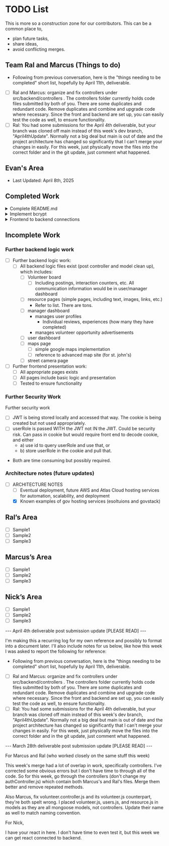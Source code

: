 # TODO List
This is more so a construction zone for our contributors. This can be a common place to,
- plan future tasks, 
- share ideas, 
- avoid conflicting merges.

## Team Ral and Marcus (Things to do)
- Following from previous conversation, here is the "things needing to be completed" short list, hopefully by April 11th, deliverable.
- [ ] Ral and Marcus: organize and fix controllers under src/backend/controllers . The controllers folder currently holds code files submitted by both of you.
There are some duplicates and redundant code. Remove duplicates and combine and upgrade code where necessary. Since the front and backend are set up, you can
easily test the code as well, to ensure functionality.
- [ ] Ral: You had some submissions for the April 4th deliverable, but your branch was cloned off main instead of 
this week's dev branch, "April4thUpdate". Normally not a big deal but main is out of date and the project architecture has
changed so significantly that I can't merge your changes in easily. For this week, just physically move the files into the correct
folder and in the git update, just comment what happened.

## Evan's Area
- Last Updated: April 8th, 2025

## Completed Work

<details>
  <summary> Complete README.md </summary>

- [x] Complete `README.md`
  - [x] Update Usage screenshots and images (waiting on development)
  - [x] Add installation script for Mac/Linux
  - [ ] Test setup.sh 
  - [x] Confirm and write installation instructions
  - [x] Replace Roadmap with Use Cases
  - [x] Fill in Use Cases
    - [x] Use Case 1
    - [ ] Use Case 2
    - [ ] Use Case 3
  - [x] Create LICENSE
- [x] Research next steps to bring functionality up to date with Paul's code.
- [x] Implement code update to class standard (once March 28th deliverable is merged successfully)
  - [x] Correct directory architecture
- [x] Individualize (reference architecture documents)

</details>

<details>
  <summary> Implement bcrypt </summary>

- [x] Implement bcrypt
  - [x] Create files in appropriate architecture
  - [x] Implement bcrypt hashing and password validation
  - [x] Test with postman (/register and /login)
- [x] Front to back ports
  - Using cors, frontend (react 3000) and backend (express 5000)
  - setup.bat now denies port 3000 as an input
  - setup.sh should do the same but is waiting for testing
  - [x] Bug fix: if user decides not to run backend before installing frontend, frontend won't accidently end up on 5000

</details>


<details>
  <summary> Frontend to backend connections </summary>

-[x] Front to back
  - [x] Make sure you included in installation instructions that mongodb (or another nosql solution) 
  - is installed and managed which includes connection string and database name. 
    - Make sure to differentiate between local database and cloud (gets the proper url)
  - [x] Run react
  - [x] Check front and back connections
    - below backend requests are confirmed functional: /register , /login
    - below pages are confirmed functional: /register (i.e. RegisterPage.js), /login (i.e. RegisterPage.js)

- [x] Set up front end dependencies in setup-client.bat
  - Might be best keeping backend set up not with front end.
- [x] Consider making interactive script using console to handle both.
  - Until then, in the backend, setup.bat, frontend, npm install
  - Consider having consoles automatically launch to the correct directory (if possible). 
    - Example, Console1: ../backend and Console2: ../client
    - CONCLUSION: Python would be best to handle multiple scripts and handling to overcome OS choice issue.
      - However, this would then require Python (or Python3) to be installed and working (added to PATH)
        - Since this is intended for developers, there isn't much point in dumping tons of time into a new script.
        - The deployment for the user should be hosted webapp so there isn't any need for a streamlined installation
        - Especially since the Python addition would potentially complicate and time waste.
 
</details>

## Incomplete Work

### Further backend logic work
- [ ] Further backend logic work:
  - [ ] All backend logic files exist (post controller and model clean up), which includes:
    - [ ] Volunteer board
      - [ ] Including postings, interaction counters, etc. All communication information would be in user/manager dashboard
    - [ ] resource pages (simple pages, including text, images, links, etc.)
      - Refer to list. There are tons.
    - [ ] manager dashboard
      - manages user profiles
        - Individual reviews, experiences (how many they have completed)
      - manages volunteer opportunity advertisements
    - [ ] user dashboard
    - [ ] maps page
      - [ ] simple google maps implementation
      - [ ] reference to advanced map site (for st. john's)
    - [ ] street camera page
- [ ] Further frontend presentation work:
  - [ ] All appropriate pages exists
  - [ ] All pages include basic logic and presentation
  - [ ] Tested to ensure functionality

### Further Security Work
Further security work
- [ ] JWT is being stored locally and accessed that way. The cookie is being created but not used appropriately. 
- [ ] userRole is passed WITH the JWT not IN the JWT. Could be security risk. Can pass in cookie but would require
front end to decode cookie, and either
  -  a) use id to query userRole and use that, or
  -  b) store userRole in the cookie and pull that.
- Both are time consuming but possibly required.


### Architecture notes (future updates)
-[ ] ARCHITECTURE NOTES
  - [ ] Eventual deployment, future AWS and Atlas Cloud hosting services for automation, scalability, and deployment
  - [x] Known examples of gov hosting services (esoltuions and govstack)
  
## Ral’s Area
- [ ] Sample1
- [ ] Sample2
- [ ] Sample3

## Marcus’s Area
- [ ] Sample1
- [ ] Sample2
- [ ] Sample3

## Nick’s Area
- [ ] Sample1
- [ ] Sample2
- [ ] Sample3

--- April 4th deliverable post submission update [PLEASE READ] ---

I'm making this a recurring log for my own reference and possibly to format into a document later. I'll also include notes
for us below, like how this week I was asked to report the following for reference:

- Following from previous conversation, here is the "things needing to be completed" short list, hopefully by April 11th, deliverable.
- [ ] Ral and Marcus: organize and fix controllers under src/backend/controllers . The controllers folder currently holds code files submitted by both of you.
  There are some duplicates and redundant code. Remove duplicates and combine and upgrade code where necessary. Since the front and backend are set up, you can
  easily test the code as well, to ensure functionality.
- [ ] Ral: You had some submissions for the April 4th deliverable, but your branch was cloned off main instead of
  this week's dev branch, "April4thUpdate". Normally not a big deal but main is out of date and the project architecture has
  changed so significantly that I can't merge your changes in easily. For this week, just physically move the files into the correct
  folder and in the git update, just comment what happened.

--- March 28th deliverable post submission update [PLEASE READ] --- 

For Marcus and Ral (who worked closely on the same stuff this week)

This week's merge had a lot of overlap in work, specifically controllers. I've corrected some obvious errors but I don't
have time to through all of the code. So for this week, go through the controllers (don't change my authController.js) 
which contain both Marcus's and Ral's files. Merge them better and remove repeated methods.

Also Marcus, fix volunteer.controller.js and its volunteer.js counterpart, they're both spelt wrong. I placed volunteer.js,
 users.js, and resource.js in models as they are all mongoose models, not controllers. Update their name as well to match
naming convention.

For Nick,

I have your react in here. I don't have time to even test it, but this week we can get react connected to backend.

